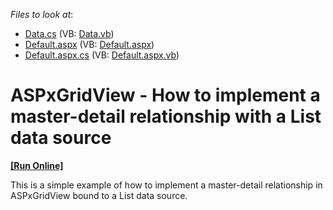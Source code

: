 <!-- default file list -->
*Files to look at*:

* [Data.cs](./CS/Data.cs) (VB: [Data.vb](./VB/Data.vb))
* [Default.aspx](./CS/Default.aspx) (VB: [Default.aspx](./VB/Default.aspx))
* [Default.aspx.cs](./CS/Default.aspx.cs) (VB: [Default.aspx.vb](./VB/Default.aspx.vb))
<!-- default file list end -->
# ASPxGridView - How to implement a master-detail relationship with a List data source
<!-- run online -->
**[[Run Online]](https://codecentral.devexpress.com/e5018/)**
<!-- run online end -->


<p>This is a simple example of how to implement a master-detail relationship in ASPxGridView bound to a List data source.</p>

<br/>


